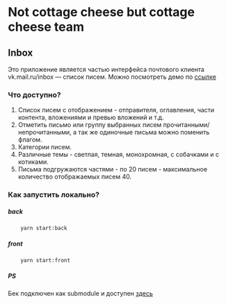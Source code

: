 # Not cottage cheese but cottage cheese team

## Inbox

Это приложение является частью интерфейса почтового клиента vk.mail.ru/inbox — список писем.
Можно посмотреть демо по [ссылке](http://185.86.147.232:3005/)

### Что доступно?

1. Список писем с отображением - отправителя, оглавления, части контента, вложениями и превью вложений и т.д. 
1. Отметить письмо или группу выбранных писем прочитанными/непрочитанными, а так же одиночные письма можно поменить флагом.
1. Категории писем.
1. Различные темы - светлая, темная, монохромная, с собачками и с котиками.
1. Письма подгружаются частями - по 20 писем - максимальное количество отображаемых писем 40.

### Как запустить локально?

##### back
```
    yarn start:back
```

##### front
```
    yarn start:front
```

##### PS
Бек подключен как submodule и доступен [здесь](https://github.com/Not-cottage-cheese-but-cottage-cheese/final_web_back)
